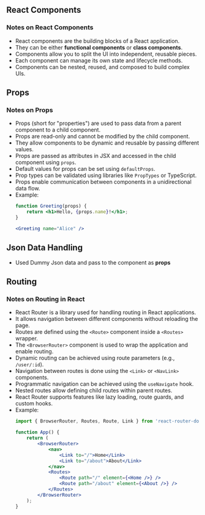 ## React Components
### Notes on React Components

- React components are the building blocks of a React application.
- They can be either **functional components** or **class components**.
- Components allow you to split the UI into independent, reusable pieces.
- Each component can manage its own state and lifecycle methods.
- Components can be nested, reused, and composed to build complex UIs.


## Props
### Notes on Props

- Props (short for "properties") are used to pass data from a parent component to a child component.
- Props are read-only and cannot be modified by the child component.
- They allow components to be dynamic and reusable by passing different values.
- Props are passed as attributes in JSX and accessed in the child component using `props`.
- Default values for props can be set using `defaultProps`.
- Prop types can be validated using libraries like `PropTypes` or TypeScript.
- Props enable communication between components in a unidirectional data flow.
- Example:
    ```jsx
    function Greeting(props) {
        return <h1>Hello, {props.name}!</h1>;
    }

    <Greeting name="Alice" />
    ```

## Json Data Handling
- Used Dummy Json data and pass to the component as **props**

## Routing
### Notes on Routing in React

- React Router is a library used for handling routing in React applications.
- It allows navigation between different components without reloading the page.
- Routes are defined using the `<Route>` component inside a `<Routes>` wrapper.
- The `<BrowserRouter>` component is used to wrap the application and enable routing.
- Dynamic routing can be achieved using route parameters (e.g., `/user/:id`).
- Navigation between routes is done using the `<Link>` or `<NavLink>` components.
- Programmatic navigation can be achieved using the `useNavigate` hook.
- Nested routes allow defining child routes within parent routes.
- React Router supports features like lazy loading, route guards, and custom hooks.
- Example:
    ```jsx
    import { BrowserRouter, Routes, Route, Link } from 'react-router-dom';

    function App() {
        return (
            <BrowserRouter>
                <nav>
                    <Link to="/">Home</Link>
                    <Link to="/about">About</Link>
                </nav>
                <Routes>
                    <Route path="/" element={<Home />} />
                    <Route path="/about" element={<About />} />
                </Routes>
            </BrowserRouter>
        );
    }
    ```
